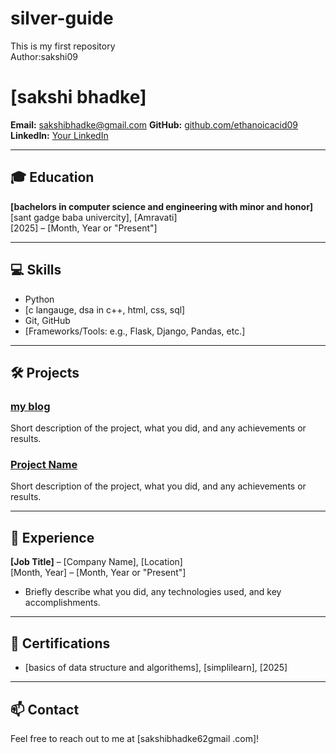 # silver-guide
This is my first repository
<br>
Author:sakshi09
# [sakshi bhadke]

**Email:** sakshibhadke@gmail.com 
**GitHub:** [github.com/ethanoicacid09](https://github.com/ethanoicacid09)  
**LinkedIn:** [Your LinkedIn](https://www.linkedin.com/in/yourprofile)

---

## 🎓 Education

**[bachelors in computer science and engineering with minor and honor]**  
[sant gadge baba univercity], [Amravati]  
[2025] – [Month, Year or "Present"]

---

## 💻 Skills

- Python
- [c langauge, dsa in c++, html, css, sql]
- Git, GitHub
- [Frameworks/Tools: e.g., Flask, Django, Pandas, etc.]

---

## 🛠️ Projects

### [my blog](https://github.com/ethanoicacid09/project-link)
Short description of the project, what you did, and any achievements or results.

### [Project Name](https://github.com/ethanoicacid09/project-link)
Short description of the project, what you did, and any achievements or results.

---

## 💼 Experience

**[Job Title]** – [Company Name], [Location]  
[Month, Year] – [Month, Year or "Present"]
- Briefly describe what you did, any technologies used, and key accomplishments.

---

## 📜 Certifications

- [basics of data structure and algorithems], [simplilearn], [2025]

---

## 📫 Contact

Feel free to reach out to me at [sakshibhadke62gmail .com]!
